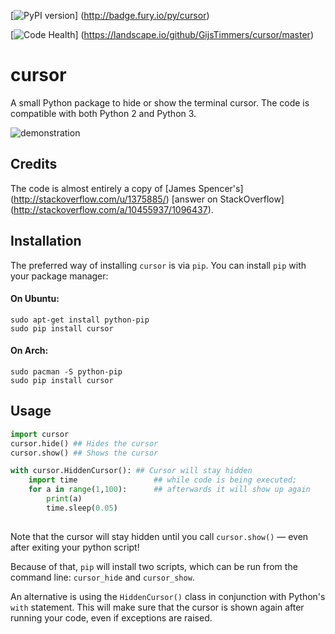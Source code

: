 [![PyPI version](https://badge.fury.io/py/cursor.svg)]
(http://badge.fury.io/py/cursor)

[![Code Health](https://landscape.io/github/GijsTimmers/cursor/master/landscape.svg?style=flat)]
(https://landscape.io/github/GijsTimmers/cursor/master)

# cursor
A small Python package to hide or show the terminal cursor. The code is
compatible with both Python 2 and Python 3.

![demonstration](http://i.imgur.com/2iXviMi.gif)

## Credits
The code is almost entirely a copy of
[James Spencer's]
(http://stackoverflow.com/u/1375885/) 
[answer on StackOverflow]
(http://stackoverflow.com/a/10455937/1096437).

## Installation
The preferred way of installing `cursor` is via `pip`.
You can install `pip` with your package manager:

#### On Ubuntu:
    
    sudo apt-get install python-pip
    sudo pip install cursor

#### On Arch:
    
    sudo pacman -S python-pip
    sudo pip install cursor

## Usage

```python
import cursor
cursor.hide() ## Hides the cursor
cursor.show() ## Shows the cursor

with cursor.HiddenCursor():	## Cursor will stay hidden
    import time                 ## while code is being executed;
    for a in range(1,100):      ## afterwards it will show up again
        print(a)
        time.sleep(0.05)
    
```

Note that the cursor will stay hidden until you call `cursor.show()` — 
even after exiting your python script!

Because of that, `pip` will install two
scripts, which can be run from the command line: `cursor_hide` and
`cursor_show`.

An alternative is using the `HiddenCursor()` class in conjunction with
Python's `with` statement. This will make sure that the cursor is shown again
after running your code, even if exceptions are raised.
